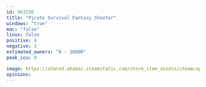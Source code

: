 ```yaml
---
id: 963150
title: "Pirate Survival Fantasy Shooter"
windows: "true"
mac: "false"
linux: false
positive: 4
negative: 3
estimated_owners: "0 - 20000"
peak_ccu: 0

image: https://shared.akamai.steamstatic.com/store_item_assets/steam/apps/963150/header.jpg?t=1572432627
opinions:
---
```

